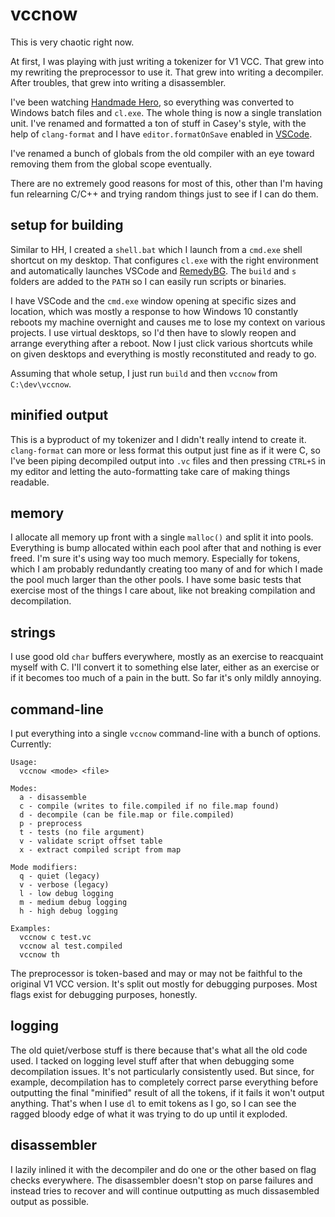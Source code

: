 # vccnow

This is very chaotic right now.

At first, I was playing with just writing a tokenizer for V1 VCC. That grew into my rewriting the preprocessor to use it. That grew into writing a decompiler. After troubles, that grew into writing a disassembler.

I've been watching [Handmade Hero](https://handmadehero.org/), so everything was converted to Windows batch files and `cl.exe`. The whole thing is now a single translation unit. I've renamed and formatted a ton of stuff in Casey's style, with the help of `clang-format` and I have `editor.formatOnSave` enabled in [VSCode](https://code.visualstudio.com/).

I've renamed a bunch of globals from the old compiler with an eye toward removing them from the global scope eventually.

There are no extremely good reasons for most of this, other than I'm having fun relearning C/C++ and trying random things just to see if I can do them.

## setup for building

Similar to HH, I created a `shell.bat` which I launch from a `cmd.exe` shell shortcut on my desktop. That configures `cl.exe` with the right environment and automatically launches VSCode and [RemedyBG](https://remedybg.itch.io/remedybg). The `build` and `s` folders are added to the `PATH` so I can easily run scripts or binaries.

I have VSCode and the `cmd.exe` window opening at specific sizes and location, which was mostly a response to how Windows 10 constantly reboots my machine overnight and causes me to lose my context on various projects. I use virtual desktops, so I'd then have to slowly reopen and arrange everything after a reboot. Now I just click various shortcuts while on given desktops and everything is mostly reconstituted and ready to go.

Assuming that whole setup, I just run `build` and then `vccnow` from `C:\dev\vccnow`.

## minified output

This is a byproduct of my tokenizer and I didn't really intend to create it. `clang-format` can more or less format this output just fine as if it were C, so I've been piping decompiled output into `.vc` files and then pressing `CTRL+S` in my editor and letting the auto-formatting take care of making things readable.

## memory

I allocate all memory up front with a single `malloc()` and split it into pools. Everything is bump allocated within each pool after that and nothing is ever freed. I'm sure it's using way too much memory. Especially for tokens, which I am probably redundantly creating too many of and for which I made the pool much larger than the other pools. I have some basic tests that exercise most of the things I care about, like not breaking compilation and decompilation.

## strings

I use good old `char` buffers everywhere, mostly as an exercise to reacquaint myself with C. I'll convert it to something else later, either as an exercise or if it becomes too much of a pain in the butt. So far it's only mildly annoying.

## command-line

I put everything into a single `vccnow` command-line with a bunch of options. Currently:

```
Usage:
  vccnow <mode> <file>

Modes:
  a - disassemble
  c - compile (writes to file.compiled if no file.map found)
  d - decompile (can be file.map or file.compiled)
  p - preprocess
  t - tests (no file argument)
  v - validate script offset table
  x - extract compiled script from map

Mode modifiers:
  q - quiet (legacy)
  v - verbose (legacy)
  l - low debug logging
  m - medium debug logging
  h - high debug logging

Examples:
  vccnow c test.vc
  vccnow al test.compiled
  vccnow th
```

The preprocessor is token-based and may or may not be faithful to the original V1 VCC version. It's split out mostly for debugging purposes. Most flags exist for debugging purposes, honestly.

## logging

The old quiet/verbose stuff is there because that's what all the old code used. I tacked on logging level stuff after that when debugging some decompilation issues. It's not particularly consistently used. But since, for example, decompilation has to completely correct parse everything before outputting the final "minified" result of all the tokens, if it fails it won't output anything. That's when I use `dl` to emit tokens as I go, so I can see the ragged bloody edge of what it was trying to do up until it exploded.

## disassembler

I lazily inlined it with the decompiler and do one or the other based on flag checks everywhere. The disassembler doesn't stop on parse failures and instead tries to recover and will continue outputting as much dissasembled output as possible.
